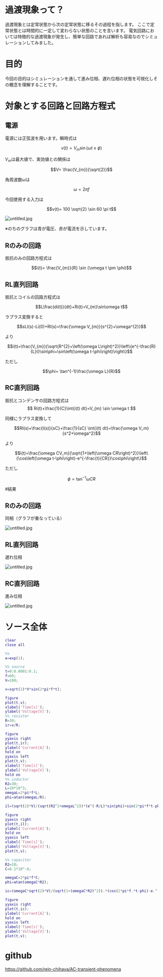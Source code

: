 # 過渡現象って？
過渡現象とは定常状態から次の定常状態に移るその過程を指します。
ここで定常状態とは時間的に一定して変わらない状態のことを言います。
電気回路においては特徴的な過渡現象が発生し、簡単な回路であれば解析も容易なのでシミュレーションしてみました。

# 目的
今回の目的はシミュレーションを通して進み位相、遅れ位相の状態を可視化しその概念を理解することです。

# 対象とする回路と回路方程式
## 電源
電源には正弦波を用います。瞬時式は

```math
v(t)=V_{m} \sin(\omega t \pm \phi)
```

$V_{m}$は最大値で、実効値との関係は

```math
V= \frac{V_{m}}{\sqrt{2}}
```

角周波数$\omega$は

```math
\omega = 2 \pi f
```

今回使用する入力は

```math
v(t)= 100 \sqrt{2} \sin 60 \pi t
```

![untitled.jpg](https://qiita-image-store.s3.ap-northeast-1.amazonaws.com/0/138730/817d98a4-d5ad-ee96-17a1-c12f02bd9d07.jpeg)

※のちのグラフは青が電圧、赤が電流を示しています。


## Rのみの回路
抵抗のみの回路方程式は

```math
i(t)= \frac{V_{m}}{R} \sin (\omega t \pm \phi)
```

## RL直列回路
抵抗とコイルの回路方程式は

```math
L\frac{di(t)}{dt}+Ri(t)=V_{m}\sin\omega t
```
ラプラス変換すると

```math
sLI(s)-Li(0)+RI(s)=\frac{\omega V_{m}}{s^{2}+\omega^{2}}
```

より

```math
i(t)=\frac{V_{m}}{\sqrt{R^{2}+\left(\omega L\right)^2}}\left\{e^{-\frac{R}{L}t}\sin\phi+\sin\left(\omega t-\phi\right)\right\}
```

ただし

$$\phi= \tan^{-1}\frac{\omega L}{R}$$


## RC直列回路
抵抗とコンデンサの回路方程式は
$$ Ri(t)+\frac{1}{C}\int{i(t) dt}=V_{m} \sin \omega t $$

同様にラプラス変換して

```math
RI(s)+\frac{I(s)}{sC}+\frac{1}{sC} \int{i(t) dt}=\frac{\omega V_m}{s^2+\omega^2}
```

より

```math
i(t)=\frac{\omega CV_m}{\sqrt{1+\left(\omega CR\right)^2}}\left\{\cos\left(\omega t-\phi\right)-e^{-\frac{t}{CR}}\cos\phi\right\}
```

ただし

$$\phi= \tan^{-1} \omega CR $$

#結果
## Rのみの回路
同相（グラフが重なっている）

![untitled.jpg](https://qiita-image-store.s3.ap-northeast-1.amazonaws.com/0/138730/e0ae53d3-e319-8a1f-d099-3632ff3d969b.jpeg)

## RL直列回路
遅れ位相


![untitled.jpg](https://qiita-image-store.s3.ap-northeast-1.amazonaws.com/0/138730/a4ae8699-6976-1f8f-ef78-d49e4f538558.jpeg)

## RC直列回路
進み位相

![untitled.jpg](https://qiita-image-store.s3.ap-northeast-1.amazonaws.com/0/138730/eb256d00-034b-bb0f-9024-18c28da9b10e.jpeg)

# ソース全体

```matlab
clear 
close all

%%
e=exp(1);

%% source
t=0:0.0001:0.1;
f=60;
V=100;

v=sqrt(2)*V*sin(2*pi*f*t);

figure
plot(t,v);
xlabel('Time[s]');
ylabel('Voltage[V]');
%% resister
R=30;
ir=v/R;

figure
yyaxis right
plot(t,ir);
ylabel('Current[A]');
hold on
yyaxis left
plot(t,v);
xlabel('Time[s]');
ylabel('Voltage[V]');
hold on
%% inductor
R2=30;
L=10*10^3;
omegaL=2*pi*f*L;
phi=atan(omegaL/R);

il=(sqrt(2)*V)/(sqrt(R2^2+omegaL^2))*(e^(-R/L)*sin(phi)+sin(2*pi*f*t-phi));

figure
yyaxis right
plot(t,il);
ylabel('Current[A]');
hold on
yyaxis left
xlabel('Time[s]');
ylabel('Voltage[V]');
plot(t,v);

%% capacitor
R2=10;
C=0.1*10^-6;

omegaC=2*pi*f*C;
phi=atan(omegaC*R2);

ic=(omegaC*sqrt(2)*V)/(sqrt(1+(omegaC*R2)^2)).*(cos(2*pi*f.*t-phi)-e.^(-t/(C*R2)).*cos(phi));

figure
yyaxis right
plot(t,ic);
ylabel('Current[A]');
hold on
yyaxis left
xlabel('Time[s]');
ylabel('Voltage[V]');
plot(t,v);
```

# github
https://github.com/rein-chihaya/AC-transient-phenomena
